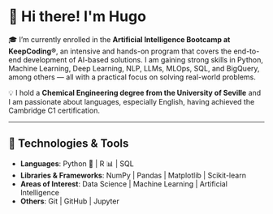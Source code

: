 # 👋 Hi there! I'm Hugo

🎓 I’m currently enrolled in the **Artificial Intelligence Bootcamp at KeepCoding®**, an intensive and hands-on program that covers the end-to-end development of AI-based solutions. I am gaining strong skills in Python, Machine Learning, Deep Learning, NLP, LLMs, MLOps, SQL, and BigQuery, among others — all with a practical focus on solving real-world problems.

💡 I hold a **Chemical Engineering degree from the University of Seville** and I am passionate about languages, especially English, having achieved the Cambridge C1 certification.

---

## 🚀 Technologies & Tools
- **Languages**: Python 🐍 | R 📊 | SQL  
- **Libraries & Frameworks**: NumPy | Pandas | Matplotlib | Scikit-learn  
- **Areas of Interest**: Data Science | Machine Learning | Artificial Intelligence  
- **Others**: Git | GitHub | Jupyter  


